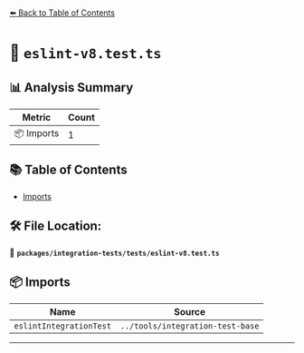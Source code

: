 [⬅️ Back to Table of Contents](../../../index.md)

# 📄 `eslint-v8.test.ts`

## 📊 Analysis Summary

| Metric | Count |
|--------|-------|
| 📦 Imports | 1 |

## 📚 Table of Contents

- [Imports](#imports)

## 🛠️ File Location:
📂 **`packages/integration-tests/tests/eslint-v8.test.ts`**

## 📦 Imports

| Name | Source |
|------|--------|
| `eslintIntegrationTest` | `../tools/integration-test-base` |


---